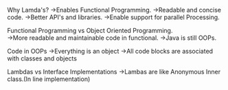 Why Lamda's?
	->Enables Functional Programming.
	->Readable and concise code.
	->Better API's and libraries.
	->Enable support for parallel Processing.

Functional Programming vs Object Oriented Programming.	
	->More readable and maintainable code in functional.
	->Java is still OOPs.

Code in OOPs
	->Everything is an object
	->All code blocks are associated with classes and objects

Lambdas vs Interface Implementations
	->Lambas are like Anonymous Inner class.(In line implementation)
	

	
